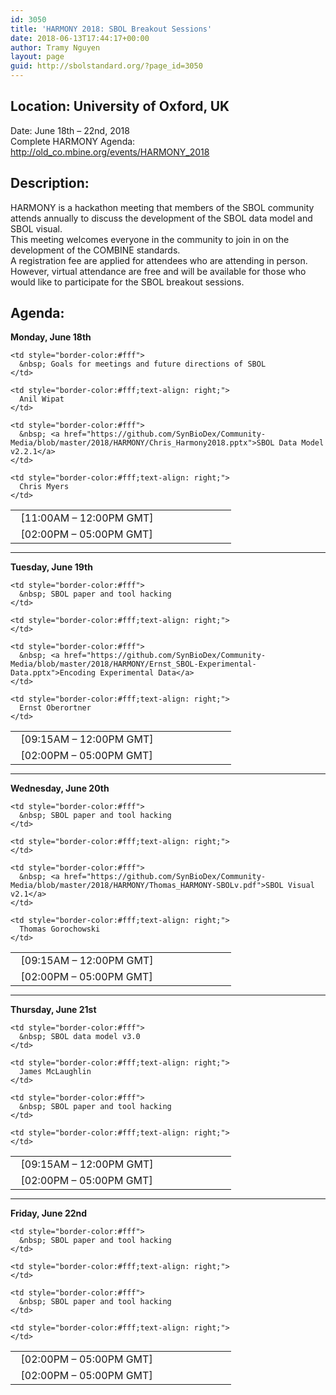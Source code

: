 ```yaml
---
id: 3050
title: 'HARMONY 2018: SBOL Breakout Sessions'
date: 2018-06-13T17:44:17+00:00
author: Tramy Nguyen
layout: page
guid: http://sbolstandard.org/?page_id=3050
---
```

## Location: University of Oxford, UK  
Date: June 18th &#8211; 22nd, 2018  
Complete HARMONY Agenda: <http://old_co.mbine.org/events/HARMONY_2018>  


## Description:

HARMONY is a hackathon meeting that members of the SBOL community attends annually to discuss the development of the SBOL data model and SBOL visual.  
This meeting welcomes everyone in the community to join in on the development of the COMBINE standards.  
A registration fee are applied for attendees who are attending in person. However, virtual attendance are free and will be available for those who would like to participate for the SBOL breakout sessions. 

## Agenda:

**Monday, June 18th**

<table style="width:70%;border-color:#fff;margin-bottom:0px">
  <tr>
    <td style="border-color:#fff; width:25%;">
      &nbsp; [11:00AM &#8211; 12:00PM GMT]
    </td>
    
    <td style="border-color:#fff">
      &nbsp; Goals for meetings and future directions of SBOL
    </td>
    
    <td style="border-color:#fff;text-align: right;">
      Anil Wipat
    </td>
  </tr>
  
  <tr>
    <td style="border-color:#fff; width:25%;">
      &nbsp; [02:00PM &#8211; 05:00PM GMT]
    </td>
    
    <td style="border-color:#fff">
      &nbsp; <a href="https://github.com/SynBioDex/Community-Media/blob/master/2018/HARMONY/Chris_Harmony2018.pptx">SBOL Data Model v2.2.1</a>
    </td>
    
    <td style="border-color:#fff;text-align: right;">
      Chris Myers
    </td>
  </tr>
</table>

****  
**Tuesday, June 19th**

<table style="width:70%;border-color:#fff;margin-bottom:0px">
  <tr>
    <td style="border-color:#fff; width:25%;">
      &nbsp; [09:15AM &#8211; 12:00PM GMT]
    </td>
    
    <td style="border-color:#fff">
      &nbsp; SBOL paper and tool hacking
    </td>
    
    <td style="border-color:#fff;text-align: right;">
    </td>
  </tr>
  
  <tr>
    <td style="border-color:#fff; width:25%;">
      &nbsp; [02:00PM &#8211; 05:00PM GMT]
    </td>
    
    <td style="border-color:#fff">
      &nbsp; <a href="https://github.com/SynBioDex/Community-Media/blob/master/2018/HARMONY/Ernst_SBOL-Experimental-Data.pptx">Encoding Experimental Data</a>
    </td>
    
    <td style="border-color:#fff;text-align: right;">
      Ernst Oberortner
    </td>
  </tr>
</table>

****  
**Wednesday, June 20th**

<table style="width:70%;border-color:#fff;margin-bottom:0px">
  <tr>
    <td style="border-color:#fff; width:25%;">
      &nbsp; [09:15AM &#8211; 12:00PM GMT]
    </td>
    
    <td style="border-color:#fff">
      &nbsp; SBOL paper and tool hacking
    </td>
    
    <td style="border-color:#fff;text-align: right;">
    </td>
  </tr>
  
  <tr>
    <td style="border-color:#fff; width:25%;">
      &nbsp; [02:00PM &#8211; 05:00PM GMT]
    </td>
    
    <td style="border-color:#fff">
      &nbsp; <a href="https://github.com/SynBioDex/Community-Media/blob/master/2018/HARMONY/Thomas_HARMONY-SBOLv.pdf">SBOL Visual v2.1</a>
    </td>
    
    <td style="border-color:#fff;text-align: right;">
      Thomas Gorochowski
    </td>
  </tr>
</table>

****  
**Thursday, June 21st**

<table style="width:70%;border-color:#fff;margin-bottom:0px">
  <tr>
    <td style="border-color:#fff; width:25%;">
      &nbsp; [09:15AM &#8211; 12:00PM GMT]
    </td>
    
    <td style="border-color:#fff">
      &nbsp; SBOL data model v3.0
    </td>
    
    <td style="border-color:#fff;text-align: right;">
      James McLaughlin
    </td>
  </tr>
  
  <tr>
    <td style="border-color:#fff; width:25%;">
      &nbsp; [02:00PM &#8211; 05:00PM GMT]
    </td>
    
    <td style="border-color:#fff">
      &nbsp; SBOL paper and tool hacking
    </td>
    
    <td style="border-color:#fff;text-align: right;">
    </td>
  </tr>
</table>

****  
**Friday, June 22nd**

<table style="width:70%;border-color:#fff;margin-bottom:0px">
  <tr>
    <td style="border-color:#fff; width:25%;">
      &nbsp; [02:00PM &#8211; 05:00PM GMT]
    </td>
    
    <td style="border-color:#fff">
      &nbsp; SBOL paper and tool hacking
    </td>
    
    <td style="border-color:#fff;text-align: right;">
    </td>
  </tr>
  
  <tr>
    <td style="border-color:#fff; width:25%;">
      &nbsp; [02:00PM &#8211; 05:00PM GMT]
    </td>
    
    <td style="border-color:#fff">
      &nbsp; SBOL paper and tool hacking
    </td>
    
    <td style="border-color:#fff;text-align: right;">
    </td>
  </tr>
</table>

